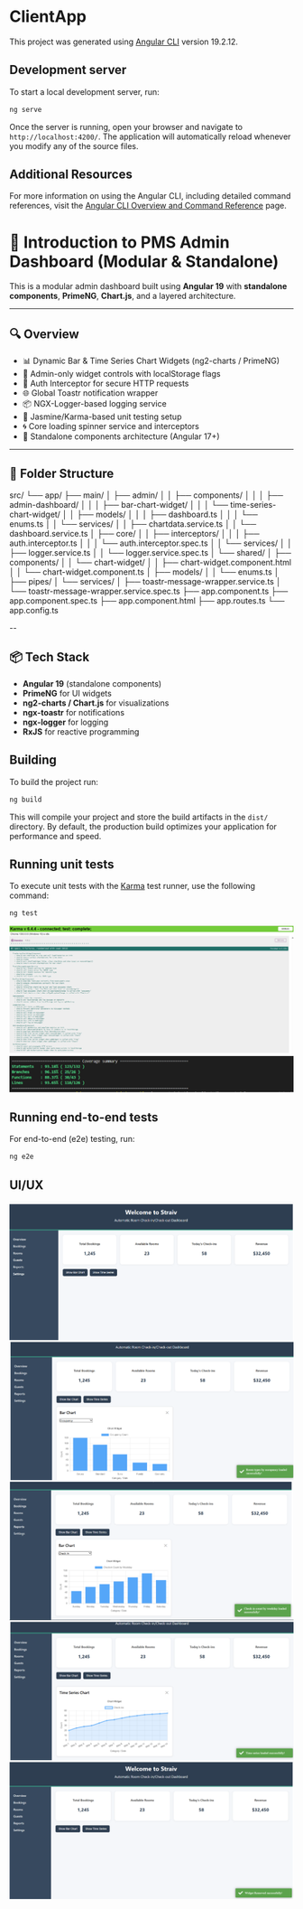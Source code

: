 # ClientApp

This project was generated using [Angular CLI](https://github.com/angular/angular-cli) version 19.2.12.

## Development server

To start a local development server, run:

```bash
ng serve
```

Once the server is running, open your browser and navigate to `http://localhost:4200/`. The application will automatically reload whenever you modify any of the source files.


## Additional Resources

For more information on using the Angular CLI, including detailed command references, visit the [Angular CLI Overview and Command Reference](https://angular.dev/tools/cli) page.

# 🧩 Introduction to PMS Admin Dashboard (Modular & Standalone)

This is a modular admin dashboard built using **Angular 19** with **standalone components**, **PrimeNG**, **Chart.js**, and a layered architecture.

---

## 🔍 Overview

- 📊 Dynamic Bar & Time Series Chart Widgets (ng2-charts / PrimeNG)
- 👤 Admin-only widget controls with localStorage flags
- 🔐 Auth Interceptor for secure HTTP requests
- 🌐 Global Toastr notification wrapper
- 📦 NGX-Logger-based logging service
- 🧪 Jasmine/Karma-based unit testing setup
- 🌀 Core loading spinner service and interceptors
- 📁 Standalone components architecture (Angular 17+)

---

## 📁 Folder Structure

src/
└── app/
├── main/
│ ├── admin/
│ │ ├── components/
│ │ │ ├── admin-dashboard/
│ │ │ ├── bar-chart-widget/
│ │ │ └── time-series-chart-widget/
│ │ ├── models/
│ │ │ ├── dashboard.ts
│ │ │ └── enums.ts
│ │ └── services/
│ │ ├── chartdata.service.ts
│ │ └── dashboard.service.ts
│ ├── core/
│ │ ├── interceptors/
│ │ │ ├── auth.interceptor.ts
│ │ │ └── auth.interceptor.spec.ts
│ │ └── services/
│ │ ├── logger.service.ts
│ │ └── logger.service.spec.ts
│ └── shared/
│ ├── components/
│ │ └── chart-widget/
│ │ ├── chart-widget.component.html
│ │ └── chart-widget.component.ts
│ ├── models/
│ │ └── enums.ts
│ ├── pipes/
│ └── services/
│ ├── toastr-message-wrapper.service.ts
│ └── toastr-message-wrapper.service.spec.ts
├── app.component.ts
├── app.component.spec.ts
├── app.component.html
├── app.routes.ts
└── app.config.ts

--

## 📦 Tech Stack

- **Angular 19** (standalone components)
- **PrimeNG** for UI widgets
- **ng2-charts / Chart.js** for visualizations
- **ngx-toastr** for notifications
- **ngx-logger** for logging
- **RxJS** for reactive programming

## Building

To build the project run:

```bash
ng build
```

This will compile your project and store the build artifacts in the `dist/` directory. By default, the production build optimizes your application for performance and speed.

## Running unit tests

To execute unit tests with the [Karma](https://karma-runner.github.io) test runner, use the following command:

```bash
ng test
```

![Unit Test Cases](screenshots/6.PMS-TestCases.PNG)
![Coverage Report](screenshots/7.UTCCoverage.PNG)

## Running end-to-end tests

For end-to-end (e2e) testing, run:

```bash
ng e2e
```

## UI/UX

![Dashboard Layout](screenshots/1.Dashboard.PNG)
![Top 5 Room Types by Occupancy](screenshots/2.OccupancyChartWidget.png)
![Check-in Count by Weekday](screenshots/3.CheckInChart.png)
![Daily Check-in over the past 14days](screenshots/4.TimeSerieChart.png)
![Removed Widget](screenshots/5.RemovedWidget.png)

```
